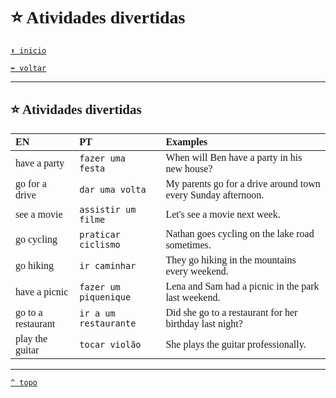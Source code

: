 <font face="Calibri">

# ⭐ Atividades divertidas

[`⬆️ inicio`](../../EF%20Route.md)

[`⬅️ voltar`](../Iniciante%202.md)

---

## ⭐ Atividades divertidas

| EN | PT | Examples |
|:-|:-|:-|
| have a party | `fazer uma festa` | When will Ben have a party in his new house? |
| go for a drive | `dar uma volta` | My parents go for a drive around town every Sunday afternoon. |
| see a movie | `assistir um filme` | Let's see a movie next week. |
| go cycling | `praticar ciclismo` | Nathan goes cycling on the lake road sometimes. |
| go hiking | `ir caminhar` | They go hiking in the mountains every weekend. |
| have a picnic | `fazer um piquenique` | Lena and Sam had a picnic in the park last weekend. |
| go to a restaurant | `ir a um restaurante` | Did she go to a restaurant for her birthday last night? |
| play the guitar | `tocar violão` | She plays the guitar professionally.  |

---

[`^ topo`](#-Atividades-divertidas)
</font>
